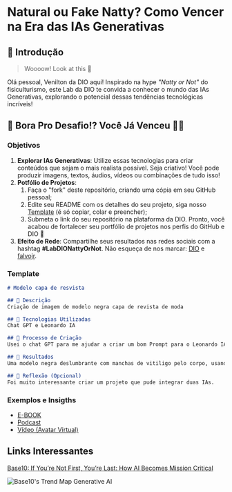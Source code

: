 # Natural ou Fake Natty? Como Vencer na Era das IAs Generativas

## 🚀 Introdução

> Woooow! Look at this 👀

Olá pessoal, Venilton da DIO aqui! Inspirado na hype _"Natty or Not"_ do fisiculturismo, este Lab da DIO te convida a conhecer o mundo das IAs Generativas, explorando o potencial dessas tendências tecnológicas incríveis!

## 🎯 Bora Pro Desafio!? Você Já Venceu 💪🤓

### Objetivos

1. **Explorar IAs Generativas**: Utilize essas tecnologias para criar conteúdos que sejam o mais realista possível. Seja criativo! Você pode produzir imagens, textos, áudios, vídeos ou combinações de tudo isso!
1. **Potfólio de Projetos**:
    1. Faça o "fork" deste repositório, criando uma cópia em seu GitHub pessoal;
    2. Edite seu README com os detalhes do seu projeto, siga nosso [Template](#template) (é só copiar, colar e preencher);
    3. Submeta o link do seu repositório na plataforma da DIO. Pronto, você acabou de fortalecer seu portfólio de projetos nos perfis do GitHub e DIO 🚀
1. **Efeito de Rede**: Compartilhe seus resultados nas redes sociais com a hashtag **#LabDIONattyOrNot**. Não esqueça de nos marcar: [DIO](https://www.linkedin.com/school/dio-makethechange) e [falvojr](https://www.linkedin.com/in/falvojr).

### Template

```markdown
# Modelo capa de resvista

## 📒 Descrição
Criação de imagem de modelo negra capa de revista de moda

## 🤖 Tecnologias Utilizadas
Chat GPT e Leonardo IA

## 🧐 Processo de Criação
Usei o chat GPT para me ajudar a criar um bom Prompt para o Leonardo IA, e criei a imagem no Leonardo IA.

## 🚀 Resultados
Uma modelo negra deslumbrante com manchas de vitiligo pelo corpo, usando um vestido de festa totalmente dourado, brilhante e metálico. O vestido tem decote em V, alças finas, é justo ao corpo e longo, cobrindo completamente os pés. Ela é alta, magra e tem cabelos afro soltos em um estilo natural e volumoso. Sua maquiagem é impecável, destacando sua beleza com um olhar marcante e lábios brilhantes. O fundo é elegante e minimalista, para destacar sua presença sofisticada e o vestido dourado reluzente.

## 💭 Reflexão (Opcional)
Foi muito interessante criar um projeto que pude integrar duas IAs.
```

### Exemplos e Insigths

- [E-BOOK](/exemplos/E-BOOK.md)
- [Podcast](/exemplos/PODCAST.md)
- [Vídeo (Avatar Virtual)](/exemplos/VIDEO.md)

## Links Interessantes

[Base10: If You’re Not First, You’re Last: How AI Becomes Mission Critical](https://base10.vc/post/generative-ai-mission-critical/)

![Base10's Trend Map Generative AI](https://github.com/digitalinnovationone/lab-natty-or-not/assets/730492/f4df26e8-f8f7-4419-8252-c69d73ea930c)
